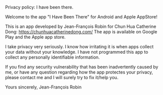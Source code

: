 Privacy policy: I have been there.

Welcome to the app "I Have Been There" for Android and Apple AppStore!

This is an app developed by Jean-François Robin for Chun Hua Catherine Dong: https://chunhuacatherinedong.com/
The app is available on Google Play and the Apple app store.

I take privacy very seriously. I know how irritating it is when apps collect your data without your knowledge.
I have not programmed this app to collect any personally identifiable information. 

If you find any security vulnerability that has been inadvertently caused by me, or have any question regarding how the app protectes your privacy, please contact me and I will surely try to fix it/help you.

Yours sincerely,
Jean-François Robin
